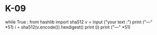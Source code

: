 # K-09
while True :
	from hashlib import sha512
	v = input ("your text :")
	print ("—" *51)
	i = sha512(v.encode()).hexdigest()
	print (i)
	print ("—" *51)
